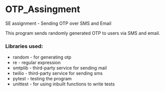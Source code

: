 # OTP_Assingment
SE assignment - Sending OTP over SMS and Email

This program sends randomly generated OTP to users via SMS and email. <br>

<h3>Libraries used: </h3>
<ul>
  <li>random - for generating otp</li>
  <li>re - regular expression</li>
  <li>smtplib - third-party service for sending mail</li>
  <li>twilio - third-party service for sending sms</li>
  <li>pytest - testing the program</li>
  <li>unittest - for using inbuilt functions to write tests</li>
</ul>
<br>